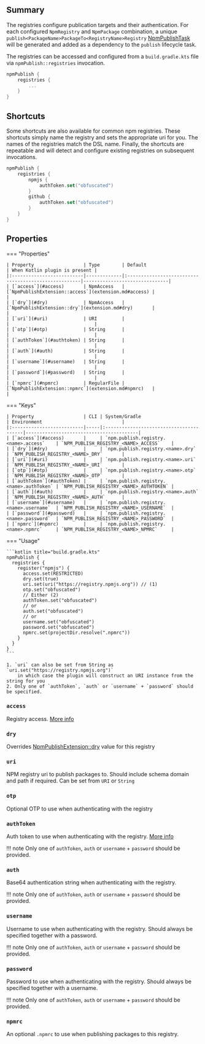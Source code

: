 ## Summary

The registries configure publication targets and their authentication. For each configured `NpmRegistry`
and `NpmPackage` combination,
a unique `publish<PackageName>PackageTo<RegistryName>Registry` [NpmPublishTask](../tasks/NpmPublishTask.md) will be
generated and added as a dependency to the `publish` lifecycle task.

The registries can be accessed and configured from a `build.gradle.kts` file via `npmPublish::registries` invocation.

```kotlin title="build.gradle.kts"
npmPublish {
    registries {
        ...
    }
}
```

## Shortcuts

Some shortcuts are also available for common npm registries. These shortcuts simply name the registry and sets the
appropriate uri for you. The names of the registries match the DSL name. Finally, the shortcuts are repeatable and will
detect and configure existing registries on subsequent invocations.

```kotlin title="build.gradle.kts"
npmPublish {
    registries {
        npmjs {
            authToken.set("obfuscated")
        }
        github {
            authToken.set("obfuscated")
        }
    }
}
```

## Properties

=== "Properties"

    | Property                  | Type        | Default                                              | When Kotlin plugin is present |
    |:--------------------------|-------------|:-----------------------------------------------------|-------------------------------|
    | [`access`](#access)       | NpmAccess   | [`NpmPublishExtension::access`](extension.md#access) |                               |
    | [`dry`](#dry)             | NpmAccess   | [`NpmPublishExtension::dry`](extension.md#dry)       |                               |
    | [`uri`](#uri)             | URI         |                                                      |                               |
    | [`otp`](#otp)             | String      |                                                      |                               |
    | [`authToken`](#authtoken) | String      |                                                      |                               |
    | [`auth`](#auth)           | String      |                                                      |                               |
    | [`username`](#username)   | String      |                                                      |                               |
    | [`password`](#password)   | String      |                                                      |                               |
    | [`npmrc`](#npmrc)         | RegularFile | [`NpmPublishExtension::npmrc`](extension.md#npmrc)   |                                                                         |

=== "Keys"

    | Property                  | CLI | System/Gradle                           | Environment                             |
    |:--------------------------|-----|:----------------------------------------|-----------------------------------------|
    | [`access`](#access)       |     | `npm.publish.registry.<name>.access`    | `NPM_PUBLISH_REGISTRY_<NAME>_ACCESS`    |
    | [`dry`](#dry)             |     | `npm.publish.registry.<name>.dry`       | `NPM_PUBLISH_REGISTRY_<NAME>_DRY`       |
    | [`uri`](#uri)             |     | `npm.publish.registry.<name>.uri`       | `NPM_PUBLISH_REGISTRY_<NAME>_URI`       |
    | [`otp`](#otp)             |     | `npm.publish.registry.<name>.otp`       | `NPM_PUBLISH_REGISTRY_<NAME>_OTP`       |
    | [`authToken`](#authToken) |     | `npm.publish.registry.<name>.authToken` | `NPM_PUBLISH_REGISTRY_<NAME>_AUTHTOKEN` |
    | [`auth`](#auth)           |     | `npm.publish.registry.<name>.auth`      | `NPM_PUBLISH_REGISTRY_<NAME>_AUTH`      |
    | [`username`](#username)   |     | `npm.publish.registry.<name>.username`  | `NPM_PUBLISH_REGISTRY_<NAME>_USERNAME`  |
    | [`password`](#password)   |     | `npm.publish.registry.<name>.password`  | `NPM_PUBLISH_REGISTRY_<NAME>_PASSWORD`  |
    | [`npmrc`](#npmrc)         |     | `npm.publish.registry.<name>.npmrc`     | `NPM_PUBLISH_REGISTRY_<NAME>_NPMRC`     |

=== "Usage"

    ```kotlin title="build.gradle.kts"
    npmPublish {
      registries {
        register("npmjs") {
          access.set(RESTRICTED)
          dry.set(true)
          uri.set(uri("https://registry.npmjs.org")) // (1)
          otp.set("obfuscated")
          // Either (2)
          authToken.set("obfuscated")
          // or
          auth.set("obfuscated")
          // or
          username.set("obfuscated")
          password.set("obfuscated")
          npmrc.set(projectDir.resolve(".npmrc"))
        }
      }
    }
    ```

    1. `uri` can also be set from String as `uri.set("https://registry.npmjs.org")` 
        in which case the plugin will construct an URI instance from the string for you
    2. Only one of `authToken`, `auth` or `username` + `password` should be specified.

### `access`

Registry access.
[More info](https://docs.npmjs.com/package-scope-access-level-and-visibility)

### `dry`

Overrides [NpmPublishExtension::dry](extension.md#dry) value for this registry

### `uri`

NPM registry uri to publish packages to. Should include schema domain and path if required. Can be set from `URI`
or `String`

### `otp`

Optional OTP to use when authenticating with the registry

### `authToken`

Auth token to use when authenticating with the registry.
[More info](https://docs.npmjs.com/about-access-tokens)

!!! note
Only one of `authToken`, `auth` or `username` + `password` should be provided.

### `auth`

Base64 authentication string when authenticating with the registry.

!!! note
Only one of `authToken`, `auth` or `username` + `password` should be provided.

### `username`

Username to use when authenticating with the registry.
Should always be specified together with a password.

!!! note
Only one of `authToken`, `auth` or `username` + `password` should be provided.

### `password`

Password to use when authenticating with the registry.
Should always be specified together with a username.

!!! note
Only one of `authToken`, `auth` or `username` + `password` should be provided.

### `npmrc`

An optional `.npmrc` to use when publishing packages to this registry.

